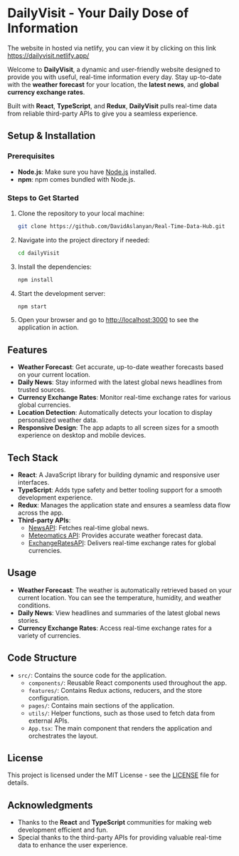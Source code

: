 # DailyVisit - Your Daily Dose of Information

The website in hosted via netlify, you can view it by clicking on this link
https://dailyvisit.netlify.app/

Welcome to **DailyVisit**, a dynamic and user-friendly website designed to provide you with useful, real-time information every day. Stay up-to-date with the **weather forecast** for your location, the **latest news**, and **global currency exchange rates**. 

Built with **React**, **TypeScript**, and **Redux**, **DailyVisit** pulls real-time data from reliable third-party APIs to give you a seamless experience.

## Setup & Installation

### Prerequisites
 
- **Node.js**: Make sure you have [Node.js](https://nodejs.org/) installed.
- **npm**: npm comes bundled with Node.js.
  
### Steps to Get Started  
  
1. Clone the repository to your local machine:  
    ```bash
    git clone https://github.com/DavidAslanyan/Real-Time-Data-Hub.git
    ```
2. Navigate into the project directory if needed:
    ```bash
    cd dailyVisit
    ```
3. Install the dependencies:
    ```bash
    npm install
    ```
4. Start the development server:
    ```bash
    npm start
    ```
5. Open your browser and go to [http://localhost:3000](http://localhost:3000) to see the application in action.


## Features

- **Weather Forecast**: Get accurate, up-to-date weather forecasts based on your current location.
- **Daily News**: Stay informed with the latest global news headlines from trusted sources.
- **Currency Exchange Rates**: Monitor real-time exchange rates for various global currencies.
- **Location Detection**: Automatically detects your location to display personalized weather data.
- **Responsive Design**: The app adapts to all screen sizes for a smooth experience on desktop and mobile devices.

## Tech Stack

- **React**: A JavaScript library for building dynamic and responsive user interfaces.
- **TypeScript**: Adds type safety and better tooling support for a smooth development experience.
- **Redux**: Manages the application state and ensures a seamless data flow across the app.
- **Third-party APIs**:
  - [NewsAPI](https://newsapi.org/): Fetches real-time global news.
  - [Meteomatics API](https://www.meteomatics.com/): Provides accurate weather forecast data.
  - [ExchangeRatesAPI](https://exchangeratesapi.io/): Delivers real-time exchange rates for global currencies.

## Usage

- **Weather Forecast**: The weather is automatically retrieved based on your current location. You can see the temperature, humidity, and weather conditions.
- **Daily News**: View headlines and summaries of the latest global news stories.
- **Currency Exchange Rates**: Access real-time exchange rates for a variety of currencies.

## Code Structure

- `src/`: Contains the source code for the application.
  - `components/`: Reusable React components used throughout the app.
  - `features/`: Contains Redux actions, reducers, and the store configuration.
  - `pages/`: Contains main sections of the application. 
  - `utils/`: Helper functions, such as those used to fetch data from external APIs.
  - `App.tsx`: The main component that renders the application and orchestrates the layout.

## License

This project is licensed under the MIT License - see the [LICENSE](LICENSE) file for details.

## Acknowledgments

- Thanks to the **React** and **TypeScript** communities for making web development efficient and fun.
- Special thanks to the third-party APIs for providing valuable real-time data to enhance the user experience.
